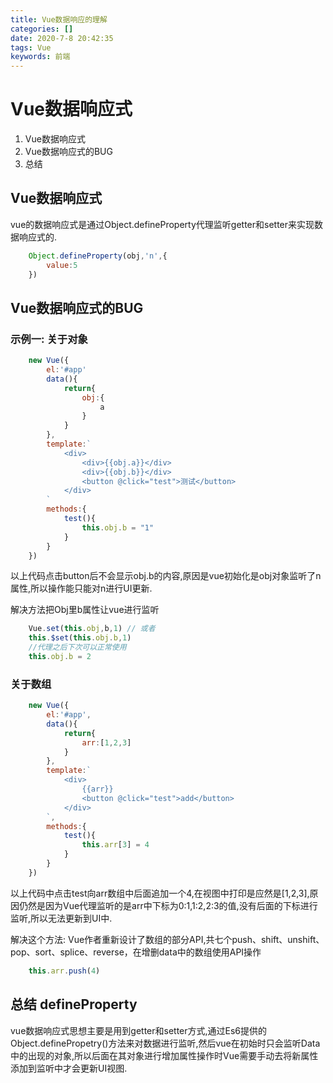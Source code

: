 ```yaml
---
title: Vue数据响应的理解
categories: []
date: 2020-7-8 20:42:35
tags: Vue
keywords: 前端 
---
```


# Vue数据响应式
1. Vue数据响应式
2. Vue数据响应式的BUG
3. 总结

## Vue数据响应式
vue的数据响应式是通过Object.defineProperty代理监听getter和setter来实现数据响应式的.
```javascript   
    Object.defineProperty(obj,'n',{
        value:5
    })
```

## Vue数据响应式的BUG
### 示例一: 关于对象
```javascript   
    new Vue({
        el:'#app'
        data(){
            return{
                obj:{
                    a
                }
            }
        },
        template:`
            <div>
                <div>{{obj.a}}</div>
                <div>{{obj.b}}</div>
                <button @click="test">测试</button>
            </div>
        `
        methods:{
            test(){
                this.obj.b = "1"
            }
        }
    })
```
以上代码点击button后不会显示obj.b的内容,原因是vue初始化是obj对象监听了n属性,所以操作能只能对n进行UI更新.

解决方法把Obj里b属性让vue进行监听
```javascript   
    Vue.set(this.obj,b,1) // 或者
    this.$set(this.obj.b,1)
    //代理之后下次可以正常使用
    this.obj.b = 2
```
### 关于数组
```javascript
    new Vue({
        el:'#app',
        data(){
            return{
                arr:[1,2,3]
            }
        },
        template:`
            <div>
                {{arr}}
                <button @click="test">add</button>
            </div>
        `,
        methods:{
            test(){
                this.arr[3] = 4
            }
        }
    })
```
以上代码中点击test向arr数组中后面追加一个4,在视图中打印是应然是[1,2,3],原因仍然是因为Vue代理监听的是arr中下标为0:1,1:2,2:3的值,没有后面的下标进行监听,所以无法更新到UI中.

解决这个方法:
Vue作者重新设计了数组的部分API,共七个push、shift、unshift、pop、sort、splice、reverse，在增删data中的数组使用API操作

```javascript
    this.arr.push(4)
```

## 总结 defineProperty
vue数据响应式思想主要是用到getter和setter方式,通过Es6提供的Object.definePropetry()方法来对数据进行监听,然后vue在初始时只会监听Data中的出现的对象,所以后面在其对象进行增加属性操作时Vue需要手动去将新属性添加到监听中才会更新UI视图.

    


